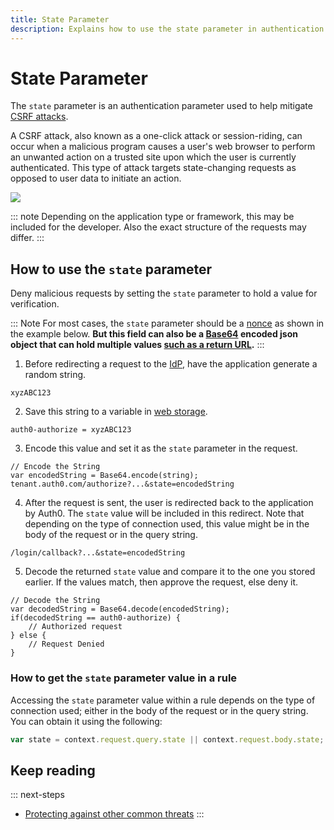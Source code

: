 ```yaml
---
title: State Parameter
description: Explains how to use the state parameter in authentication requests to help prevent CSRF attacks.
---
```


# State Parameter

The `state` parameter is an authentication parameter used to help mitigate [CSRF attacks](https://en.wikipedia.org/wiki/Cross-site_request_forgery).

A CSRF attack, also known as a one-click attack or session-riding, can occur when a malicious program causes a user's web browser to perform an unwanted action on a trusted site upon which the user is currently authenticated. This type of attack targets state-changing requests as opposed to user data to initiate an action.

![](/media/articles/protocols/CSRF_Diagram.png)

::: note
Depending on the application type or framework, this may be included for the developer. Also the exact structure of the requests may differ.
:::

## How to use the `state` parameter

Deny malicious requests by setting the `state` parameter to hold a value for verification.

::: Note
For most cases, the `state` parameter should be a [nonce](https://en.wikipedia.org/wiki/Cryptographic_nonce) as shown in the example below.  **But this field can also be a [Base64](https://en.wikipedia.org/wiki/Base64) encoded json object that can hold multiple values [such as a return URL](/tutorials/redirecting-users).**
:::

1. Before redirecting a request to the [IdP](/identityproviders), have the application generate a random string.

```
xyzABC123
```

2. Save this string to a variable in [web storage](/security/store-tokens#web-storage-localstorage-sessionstorage-).

```
auth0-authorize = xyzABC123
```

3. Encode this value and set it as the `state` parameter in the request.

```
// Encode the String
var encodedString = Base64.encode(string);
tenant.auth0.com/authorize?...&state=encodedString
```

4. After the request is sent, the user is redirected back to the application by Auth0. The `state` value will be included in this redirect. Note that depending on the type of connection used, this value might be in the body of the request or in the query string.

```
/login/callback?...&state=encodedString
```

5.  Decode the returned `state` value and compare it to the one you stored earlier. If the values match, then approve the request, else deny it.

```
// Decode the String
var decodedString = Base64.decode(encodedString);
if(decodedString == auth0-authorize) {
	// Authorized request
} else {
	// Request Denied
}
```

### How to get the `state` parameter value in a rule

Accessing the `state` parameter value within a rule depends on the type of connection used; either in the body of the request or in the query string. You can obtain it using the following:

```js
var state = context.request.query.state || context.request.body.state;
```

## Keep reading

::: next-steps
* [Protecting against other common threats](/security/common-threats)
:::
